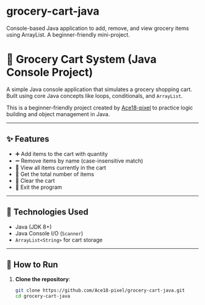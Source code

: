 # grocery-cart-java
Console-based Java application to add, remove, and view grocery items using ArrayList. A beginner-friendly mini-project.
# 🛒 Grocery Cart System (Java Console Project)

A simple Java console application that simulates a grocery shopping cart. Built using core Java concepts like loops, conditionals, and `ArrayList`.

This is a beginner-friendly project created by [Ace18-pixel](https://github.com/Ace18-pixel) to practice logic building and object management in Java.

---

## ✨ Features

- ➕ Add items to the cart with quantity  
- ➖ Remove items by name (case-insensitive match)  
- 👀 View all items currently in the cart  
- 🔢 Get the total number of items  
- 🧹 Clear the cart  
- 🚪 Exit the program

---

## 🔧 Technologies Used

- Java (JDK 8+)  
- Java Console I/O (`Scanner`)  
- `ArrayList<String>` for cart storage

---

## 🏁 How to Run

1. **Clone the repository**:
   ```bash
   git clone https://github.com/Ace18-pixel/grocery-cart-java.git
   cd grocery-cart-java
